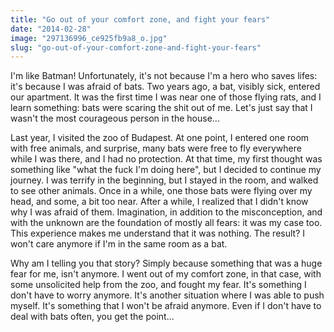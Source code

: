 ```yaml
---
title: "Go out of your comfort zone, and fight your fears"
date: "2014-02-28"
image: "297136996_ce925fb9a8_o.jpg"
slug: "go-out-of-your-comfort-zone-and-fight-your-fears"
---
```


I'm like Batman! Unfortunately, it's not because I'm a hero who saves lifes: it's because I was afraid of bats. Two years ago, a bat, visibly sick, entered our apartment. It was the first time I was near one of those flying rats, and I learn something: bats were scaring the shit out of me. Let's just say that I wasn't the most courageous person in the house...

Last year, I visited the zoo of Budapest. At one point, I entered one room with free animals, and surprise, many bats were free to fly everywhere while I was there, and I had no protection. At that time, my first thought was something like "what the fuck I'm doing here", but I decided to continue my journey. I was terrify in the beginning, but I stayed in the room, and walked to see other animals. Once in a while, one those bats were flying over my head, and some, a bit too near. After a while, I realized that I didn't know why I was afraid of them. Imagination, in addition to the misconception, and with the unknown are the foundation of mostly all fears: it was my case too. This experience makes me understand that it was nothing. The result? I won't care anymore if I'm in the same room as a bat.

Why am I telling you that story? Simply because something that was a huge fear for me, isn't anymore. I went out of my comfort zone, in that case, with some unsolicited help from the zoo, and fought my fear. It's something I don't have to worry anymore. It's another situation where I was able to push myself. It's something that I won't be afraid anymore. Even if I don't have to deal with bats often, you get the point...
